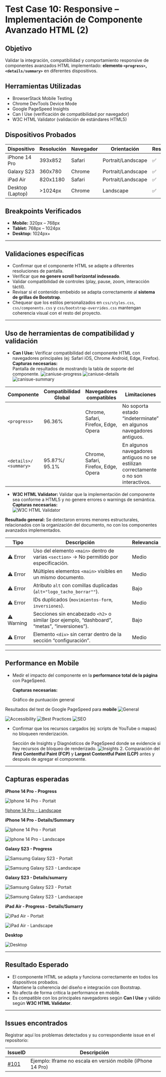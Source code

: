 # Test Case 10: Responsive – Implementación de Componente Avanzado HTML (2)

## Objetivo
Validar la integración, compatibilidad y comportamiento responsive de componentes avanzados HTML implementado: **elemento `<progress>`, `<details/summary>`** en diferentes dispositivos.  

## Herramientas Utilizadas
- BrowserStack Mobile Testing  
- Chrome DevTools Device Mode  
- Google PageSpeed Insights  
- Can I Use (verificación de compatibilidad por navegador)  
- W3C HTML Validator (validación de estándares HTML5)  

## Dispositivos Probados
| Dispositivo       | Resolución | Navegador | Orientación         | Resultado |
|-------------------|------------|-----------|---------------------|-----------|
| iPhone 14 Pro     | 393x852    | Safari    | Portrait/Landscape  | ✅ |
| Galaxy S23        | 360x780    | Chrome    | Portrait/Landscape  | ✅ |
| iPad Air          | 820x1180   | Safari    | Portrait/Landscape  | ✅ |
| Desktop (Laptop)  | >1024px    | Chrome    | Landscape           | ✅ |

## Breakpoints Verificados
- **Mobile:** 320px – 768px  
- **Tablet:** 768px – 1024px  
- **Desktop:** 1024px+  

---

## Validaciones específicas
- Confirmar que el componente HTML se adapte a diferentes resoluciones de pantalla.  
- Verificar que **no genere scroll horizontal indeseado**.  
- Validar compatibilidad de controles (play, pause, zoom, interacción táctil).  
- Revisar si el contenido embebido se adapta correctamente al **sistema de grillas de Bootstrap**.  
- Chequear que los estilos personalizados en `css/styles.css`, `css/components.css` y `css/bootstrap-overrides.css` mantengan coherencia visual con el resto del proyecto.  

---

## Uso de herramientas de compatibilidad y validación

- **Can I Use:** Verificar compatibilidad del componente HTML con navegadores principales (ej: Safari iOS, Chrome Android, Edge, Firefox).  
  **Capturas necesarias:**  
    Pantalla de resultados de mostrando la tabla de soporte del componente.
  ![caniuse-progress](imagenes/test-case-10/caniuse-progress.png.png)
  ![caniuse-details](imagenes/test-case-10/caniuse-details.png)
  ![canisue-summary](imagenes/test-case-10/caniuse-summary.png)

| Componente | Compatibilidad Global | Navegadores compatibles | Limitaciones |
|------------|-----------------------|-------------------------|--------------|
| `<progress> ` | 96.36% | Chrome, Safari, Firefox, Edge, Opera | No soporta estado “indeterminate” en algunos navegadores antiguos.|
| `<details>/ <summary>` | 95.87%/ 95.1%  | Chrome, Safari, Firefox, Edge, Opera | En algunos navegadores antiguos no se estilizan correctamente o no son interactivos.| 

- **W3C HTML Validator:** Validar que la implementación del componente sea conforme a HTML5 y no genere errores o warnings de semántica.  
   **Capturas necesarias:**  
 ![W3C HTML Validator](imagenes/test-case-9/W3C-HTML-Validator.png)

 **Resultado general:** Se detectaron errores menores estructurales, relacionados con la organización del documento, no con los componentes avanzados implementados.

 | Tipo       | Descripción                                                                                   | Relevancia |
| ---------- | --------------------------------------------------------------------------------------------- | ---------- |
| ⚠️ Error   | Uso del elemento `<main>` dentro de varias `<section>` → No permitido por especificación.     | Medio      |
| ⚠️ Error   | Múltiples elementos `<main>` visibles en un mismo documento.                                  | Medio      |
| ⚠️ Error   | Atributo `alt` con comillas duplicadas (`alt="logo_tacho_borrar""`).                          | Bajo       |
| ⚠️ Error   | IDs duplicados (`movimientos-form`, `inversiones`).                                           | Medio      |
| ⚠️ Warning | Secciones sin encabezado `<h2>` o similar (por ejemplo, “dashboard”, “metas”, “inversiones”). | Bajo       |
| ⚠️ Error   | Elemento `<div>` sin cerrar dentro de la sección “configuración”.                             | Medio      |

---

## Performance en Mobile

- Medir el impacto del componente en la **performance total de la página** con PageSpeed.

  **Capturas necesarias:**  

  Gráfico de puntuación general

Resultados del test de Google PageSpeed para **mobile**
  ![General](imagenes/test-case-10/pagespeed-general.png) 
  

  ![Accessibility](imagenes/test-case-10/pagespeed-accessibility.png)
  ![Best Practices](imagenes/test-case-10/pagespeed-best-practices.png)
  ![SEO](imagenes/test-case-10/pagespeed-seo.png)

- Confirmar que los recursos cargados (ej: scripts de YouTube o mapas) no bloqueen renderización. 

  Sección de Insights y Diagnósticos de PageSpeed donde se evidencie si hay recursos de bloqueo de renderizado.
  ![Insights](imagenes/test-case-10/pagespeed-insights.png)
  2. Comparación del **First Contentful Paint (FCP)** y **Largest Contentful Paint (LCP)** antes y después de agregar el componente.  

---

## Capturas esperadas

**iPhone 14 Pro - Progress**

![Iphone 14 Pro - Portait](imagenes/test-case-10/iphone-progress.png)

[!Iphone 14 Pro - Landscape](imagenes/test-case-10/iphone-progress-landscape.png)

**iPhone 14 Pro - Details/Summary**

![Iphone 14 Pro - Portait](imagenes/test-case-10/iphone-details-summary.png)

![Iphone 14 Pro - Landscape](imagenes/test-case-10/iphone-details-sumarry-landscape.png)


**Galaxy S23 - Progress**

![Samsumg Galaxy S23 - Portait](imagenes/test-case-10/samsung-progress.png)

![Samsung Galaxy S23 - Landscape](imagenes/test-case-10/samsung-progress-landescape.png)

**Galaxy S23 - Details/sumarry**

![Samsung Galaxy S23 - Portait](imagenes/test-case-10/samsung-details-summary.png)


![Samsung Galaxy S23 - Landsacape](imagenes/test-case-10/samsung-details-summary-landescape.png)

**iPad Air - Progress - Details/Sumarry**

![iPad Air - Portait](imagenes/test-case-10/ipad-proggres-details-summary-portrait.png)

![iPad Air - Landscape](imagenes/test-case-10/ipad-proggres-details-summary-landscape.png)

**Desktop**

![Desktop](imagenes/test-case-10/desktop-progress-details-summary.png)

---

## Resultado Esperado
- El componente HTML se adapta y funciona correctamente en todos los dispositivos probados.  
- Mantiene la coherencia del diseño e integración con Bootstrap.  
- No afecta de forma crítica la performance en mobile.  
- Es compatible con los principales navegadores según **Can I Use** y válido según **W3C HTML Validator**.  

---

## Issues encontrados
Registrar aquí los problemas detectados y su correspondiente issue en el repositorio:  

| IssueID | Descripción 
|----|-------------|
| [#101](https://github.com/tu-org/tu-repo/issues/101) | Ejemplo: Iframe no escala en versión mobile (iPhone 14 Pro) 